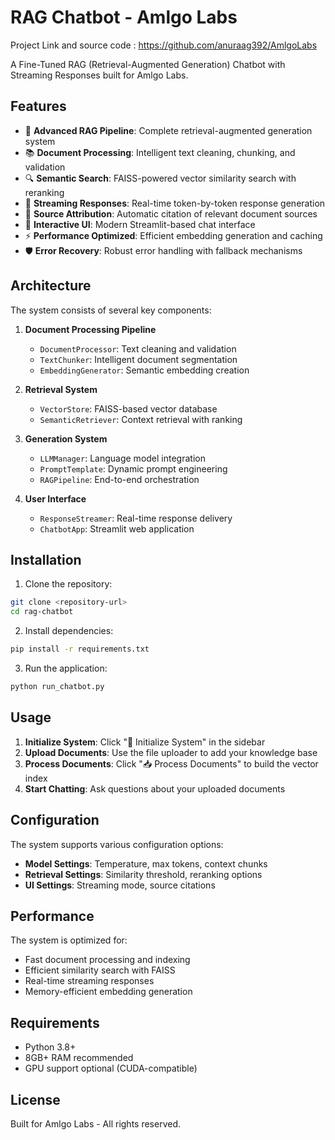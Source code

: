 # RAG Chatbot - Amlgo Labs
Project Link and source code : https://github.com/anuraag392/AmlgoLabs

A Fine-Tuned RAG (Retrieval-Augmented Generation) Chatbot with Streaming Responses built for Amlgo Labs.

## Features

- 🤖 **Advanced RAG Pipeline**: Complete retrieval-augmented generation system
- 📚 **Document Processing**: Intelligent text cleaning, chunking, and validation
- 🔍 **Semantic Search**: FAISS-powered vector similarity search with reranking
- 💬 **Streaming Responses**: Real-time token-by-token response generation
- 🎯 **Source Attribution**: Automatic citation of relevant document sources
- 🎨 **Interactive UI**: Modern Streamlit-based chat interface
- ⚡ **Performance Optimized**: Efficient embedding generation and caching
- 🛡️ **Error Recovery**: Robust error handling with fallback mechanisms

## Architecture

The system consists of several key components:

1. **Document Processing Pipeline**
   - `DocumentProcessor`: Text cleaning and validation
   - `TextChunker`: Intelligent document segmentation
   - `EmbeddingGenerator`: Semantic embedding creation

2. **Retrieval System**
   - `VectorStore`: FAISS-based vector database
   - `SemanticRetriever`: Context retrieval with ranking

3. **Generation System**
   - `LLMManager`: Language model integration
   - `PromptTemplate`: Dynamic prompt engineering
   - `RAGPipeline`: End-to-end orchestration

4. **User Interface**
   - `ResponseStreamer`: Real-time response delivery
   - `ChatbotApp`: Streamlit web application

## Installation

1. Clone the repository:
```bash
git clone <repository-url>
cd rag-chatbot
```

2. Install dependencies:
```bash
pip install -r requirements.txt
```

3. Run the application:
```bash
python run_chatbot.py
```

## Usage

1. **Initialize System**: Click "🚀 Initialize System" in the sidebar
2. **Upload Documents**: Use the file uploader to add your knowledge base
3. **Process Documents**: Click "📥 Process Documents" to build the vector index
4. **Start Chatting**: Ask questions about your uploaded documents

## Configuration

The system supports various configuration options:

- **Model Settings**: Temperature, max tokens, context chunks
- **Retrieval Settings**: Similarity threshold, reranking options
- **UI Settings**: Streaming mode, source citations


## Performance

The system is optimized for:
- Fast document processing and indexing
- Efficient similarity search with FAISS
- Real-time streaming responses
- Memory-efficient embedding generation

## Requirements

- Python 3.8+
- 8GB+ RAM recommended
- GPU support optional (CUDA-compatible)

## License

Built for Amlgo Labs - All rights reserved.
